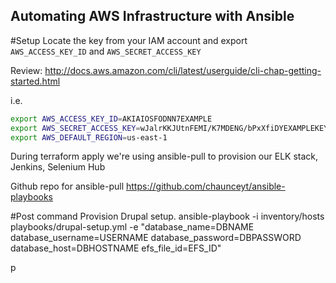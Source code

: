 ## Automating AWS Infrastructure with Ansible

#Setup
Locate the key from your IAM account and export ```AWS_ACCESS_KEY_ID``` and ```AWS_SECRET_ACCESS_KEY```

Review: http://docs.aws.amazon.com/cli/latest/userguide/cli-chap-getting-started.html

i.e.
```bash
export AWS_ACCESS_KEY_ID=AKIAIOSFODNN7EXAMPLE
export AWS_SECRET_ACCESS_KEY=wJalrKKJUtnFEMI/K7MDENG/bPxXfiDYEXAMPLEKEY
export AWS_DEFAULT_REGION=us-east-1
```

During terraform apply we're using ansible-pull to provision our ELK stack, Jenkins, Selenium Hub

Github repo for ansible-pull https://github.com/chaunceyt/ansible-playbooks

#Post command
Provision Drupal setup.
ansible-playbook -i inventory/hosts playbooks/drupal-setup.yml -e "database_name=DBNAME database_username=USERNAME database_password=DBPASSWORD database_host=DBHOSTNAME efs_file_id=EFS_ID"

p

